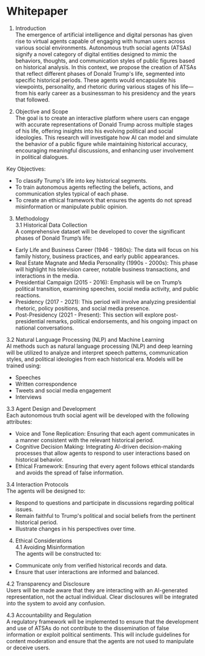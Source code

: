 # Whitepaper

1. Introduction  
The emergence of artificial intelligence and digital personas has given rise to virtual agents capable of engaging with human users across various social environments. Autonomous truth social agents (ATSAs) signify a novel category of digital entities designed to mimic the behaviors, thoughts, and communication styles of public figures based on historical analysis. In this context, we propose the creation of ATSAs that reflect different phases of Donald Trump's life, segmented into specific historical periods. These agents would encapsulate his viewpoints, personality, and rhetoric during various stages of his life—from his early career as a businessman to his presidency and the years that followed.  

2. Objective and Scope  
The goal is to create an interactive platform where users can engage with accurate representations of Donald Trump across multiple stages of his life, offering insights into his evolving political and social ideologies. This research will investigate how AI can model and simulate the behavior of a public figure while maintaining historical accuracy, encouraging meaningful discussions, and enhancing user involvement in political dialogues.  

Key Objectives:  
- To classify Trump's life into key historical segments.  
- To train autonomous agents reflecting the beliefs, actions, and communication styles typical of each phase.  
- To create an ethical framework that ensures the agents do not spread misinformation or manipulate public opinion.  

3. Methodology  
3.1 Historical Data Collection  
A comprehensive dataset will be developed to cover the significant phases of Donald Trump’s life:  
- Early Life and Business Career (1946 - 1980s): The data will focus on his family history, business practices, and early public appearances.  
- Real Estate Magnate and Media Personality (1990s - 2000s): This phase will highlight his television career, notable business transactions, and interactions in the media.  
- Presidential Campaign (2015 - 2016): Emphasis will be on Trump’s political transition, examining speeches, social media activity, and public reactions.  
- Presidency (2017 - 2021): This period will involve analyzing presidential rhetoric, policy positions, and social media presence.  
- Post-Presidency (2021 - Present): This section will explore post-presidential remarks, political endorsements, and his ongoing impact on national conversations.  

3.2 Natural Language Processing (NLP) and Machine Learning  
AI methods such as natural language processing (NLP) and deep learning will be utilized to analyze and interpret speech patterns, communication styles, and political ideologies from each historical era. Models will be trained using:  
- Speeches  
- Written correspondence  
- Tweets and social media engagement  
- Interviews  

3.3 Agent Design and Development  
Each autonomous truth social agent will be developed with the following attributes:  
- Voice and Tone Replication: Ensuring that each agent communicates in a manner consistent with the relevant historical period.  
- Cognitive Decision Making: Integrating AI-driven decision-making processes that allow agents to respond to user interactions based on historical behavior.  
- Ethical Framework: Ensuring that every agent follows ethical standards and avoids the spread of false information.  

3.4 Interaction Protocols  
The agents will be designed to:  
- Respond to questions and participate in discussions regarding political issues.  
- Remain faithful to Trump's political and social beliefs from the pertinent historical period.  
- Illustrate changes in his perspectives over time.  

4. Ethical Considerations  
4.1 Avoiding Misinformation  
The agents will be constructed to:  
- Communicate only from verified historical records and data.  
- Ensure that user interactions are informed and balanced.  

4.2 Transparency and Disclosure  
Users will be made aware that they are interacting with an AI-generated representation, not the actual individual. Clear disclosures will be integrated into the system to avoid any confusion.  

4.3 Accountability and Regulation  
A regulatory framework will be implemented to ensure that the development and use of ATSAs do not contribute to the dissemination of false information or exploit political sentiments. This will include guidelines for content moderation and ensure that the agents are not used to manipulate or deceive users.

